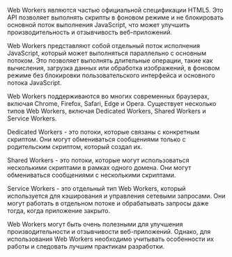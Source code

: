 Web Workers являются частью официальной спецификации HTML5. Это API позволяет выполнять скрипты в фоновом режиме и не блокировать основной поток выполнения JavaScript, что может улучшить производительность и отзывчивость веб-приложений.

Web Workers представляют собой отдельный поток исполнения JavaScript, который может выполняться параллельно с основным потоком. Это позволяет выполнять длительные операции, такие как вычисления, загрузка данных или обработка изображений, в фоновом режиме без блокировки пользовательского интерфейса и основного потока JavaScript.

Web Workers поддерживаются во многих современных браузерах, включая Chrome, Firefox, Safari, Edge и Opera. Существует несколько типов Web Workers, включая Dedicated Workers, Shared Workers и Service Workers.

Dedicated Workers - это потоки, которые связаны с конкретным скриптом. Они могут обмениваться сообщениями только с родительским скриптом, который создал их.

Shared Workers - это потоки, которые могут использоваться несколькими скриптами в рамках одного домена. Они могут обмениваться сообщениями с несколькими скриптами.

Service Workers - это отдельный тип Web Workers, который используется для кэширования и управления сетевыми запросами. Они могут работать в отдельном потоке и обрабатывать запросы даже тогда, когда приложение закрыто.

Web Workers могут быть очень полезными для улучшения производительности и отзывчивости веб-приложений. Однако, для использования Web Workers необходимо учитывать особенности их работы и следовать лучшим практикам разработки.